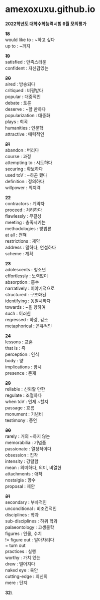 # amexoxuxu.github.io

**2022학년도 대학수학능력시험 6월 모의평가**

**~~18~~**\
would like to : ~하고 싶다\
up to : ~까지

**~~19~~**\
satisfied : 만족스러운\
confident : 자신감있는

**~~20~~**\
aired : 방송되다\
critiqued : 비평받다\
popular : 대중적인\
debate : 토론\
deserve : ~할 만하다\
popularization : 대중화\
plays : 희곡\
humanities : 인문학\
attractive : 매력적인

**~~21~~**\
abandon : 버리다\
course : 과정\
attempting to : 시도하다\
securing : 확보하다\
used toV : ~하곤 했다\
definition : 정의하다\
willpower : 의지력

**~~22~~**\
contractors : 계약자\
proceed : 처리하다\
flawlessly : 무결성\
meeting : 충족시키는\
methodologies : 방법론\
at all : 전혀\
restrictions : 제약\
address : 말하다, 연설하다\
scheme : 계획

**~~23~~**\
adolescents : 청소년\
effortlessly : 노력없이\
absorption : 흡수\
narratively : 이야기적으로\
structured : 구조화된\
identifying : 동일시하다\
towards : ~을 향하여\
such : 이러한\
regressed : 하강, 감소\
metaphorical : 은유적인

**~~24~~**\
lessons : 교훈\
that is : 즉\
perception : 인식\
body : 양\
implications : 암시\
presence : 존재

**~~29~~**\
reliable : 신뢰할 만한\
regulate : 조절하다\
when toV : 언제 ~할지\
passage : 흐름\
monument : 기념비\
testimony : 증언

**~~30~~**\
rarely : 거의 ~하지 않는\
memorabilia : 기념품\
passionate : 열정적이다\
obsession : 집착\
intensity : 강렬함\
mean : 의미하다, 의미, 비열한\
attachments : 애착\
nostalgia : 향수\
proposal : 제안

**~~31~~**\
secondary : 부차적인\
unconditional : 비조건적인\
disciplines : 학과\
sub-disciplines : 하위 학과\
palaeontology : 고생물학\
figures : 인물, 수치\
!= figure out : 알아차리다\
= turn out\
practices : 실행\
worthy : 가치 있는\
drew : 멀어지다\
naked eye : 육안\
cutting-edge : 최신의\
mere : 단지

**32**\
